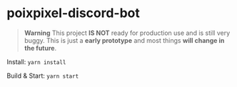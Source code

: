 # poixpixel-discord-bot
> **Warning**
> This project **IS NOT** ready for production use and is still very buggy. This is just a **early prototype** and most things **will change in the future**.

Install: ``yarn install``

Build & Start: ``yarn start``
